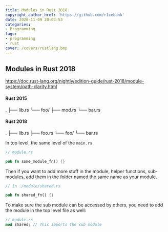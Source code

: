 ```yaml
---
title: Modules in Rust 2018
copyright_author_href: 'https://github.com/r1cebank'
date: 2020-11-09 20:03:53
categories:
- Programming
tags:
- programming
- rust
cover: /covers/rustlang.bmp
---
```

## Modules in Rust 2018

https://doc.rust-lang.org/nightly/edition-guide/rust-2018/module-system/path-clarity.html

#### Rust 2015 
.
├── lib.rs
└── foo/
    ├── mod.rs
    └── bar.rs

#### Rust 2018
.
├── lib.rs
├── foo.rs
└── foo/
    └── bar.rs

In top level, the same level of the `main.rs`

```rust
// module.rs

pub fn some_module_fn() {}
```

Then if you want to add more stuff in the module, helper functions, sub-modules, add them in the folder named the same name as your module.

```rust
// In ./module/shared.rs

pub fn shared_fn() {}
```

To make sure the sub module can be accessed by others, you need to add the module in the top level file as well:

```rust
// module.rs
mod shared; // This imports the sub module
```
